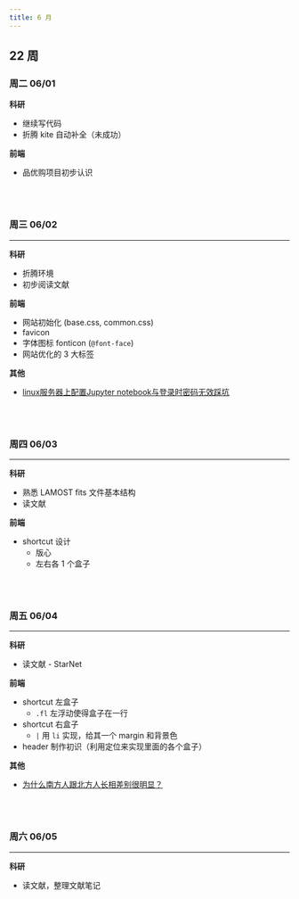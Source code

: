 ```yaml
---
title: 6 月
---
```


## 22 周

### 周二 06/01

**科研**

- 继续写代码
- 折腾 kite 自动补全（未成功）

**前端**

- 品优购项目初步认识

<br></br>

### 周三 06/02

---

**科研**

- 折腾环境
- 初步阅读文献

**前端**

- 网站初始化 (base.css, common.css)
- favicon
- 字体图标 fonticon (`@font-face`)
- 网站优化的 3 大标签

**其他**

- [linux服务器上配置Jupyter notebook与登录时密码无效踩坑](https://blog.csdn.net/lyxleft/article/details/100884104)

<br></br>

### 周四 06/03

---

**科研**

- 熟悉 LAMOST fits 文件基本结构
- 读文献

**前端**

- shortcut 设计
  - 版心
  - 左右各 1 个盒子

<br></br>

### 周五 06/04

---

**科研**

- 读文献 - StarNet

**前端**

- shortcut 左盒子
  - `.fl` 左浮动使得盒子在一行
- shortcut 右盒子
  - `|` 用 `li` 实现，给其一个 margin 和背景色
- header 制作初识（利用定位来实现里面的各个盒子）

**其他**

- [为什么南方人跟北方人长相差别很明显？](https://daily.zhihu.com/story/9736717)

<br></br>

### 周六 06/05

---

**科研**

- 读文献，整理文献笔记
